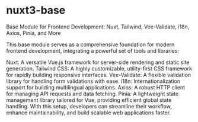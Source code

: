 # nuxt3-base
Base Module for Frontend Development: Nuxt, Tailwind, Vee-Validate, i18n, Axios, Pinia, and More

This base module serves as a comprehensive foundation for modern frontend development, integrating a powerful set of tools and libraries:

Nuxt: A versatile Vue.js framework for server-side rendering and static site generation.
Tailwind CSS: A highly customizable, utility-first CSS framework for rapidly building responsive interfaces.
Vee-Validate: A flexible validation library for handling form validations with ease.
i18n: Internationalization support for building multilingual applications.
Axios: A robust HTTP client for managing API requests and data fetching.
Pinia: A lightweight state management library tailored for Vue, providing efficient global state handling.
With this setup, developers can streamline their workflow, enhance maintainability, and build scalable web applications faster.
